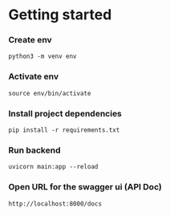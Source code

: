 # Getting started

### Create env

`python3 -m venv env`

### Activate env

`source env/bin/activate`

### Install project dependencies

`pip install -r requirements.txt`

### Run backend

`uvicorn main:app --reload`

### Open URL for the swagger ui (API Doc)

`http://localhost:8000/docs`
